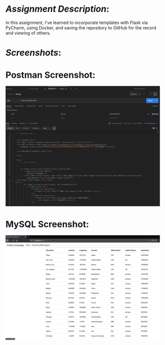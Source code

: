 # *__Assignment Description__*:
In this assignment, I've learned to incorporate templates with Flask via PyCharm,
using Docker, and saving the repository to GitHub for the record and viewing of others.

# *__Screenshots__*:
# Postman Screenshot:
![postman request output](screenshots/postman_ss_assignment2.png)

# MySQL Screenshot:
![MySQL output](screenshots/flask_sql_ss_assignment2.png)
